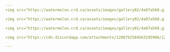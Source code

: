 ```yaml
---
<img src="https://watermelon.crd.co/assets/images/gallery02/4a97a568.gif?v=2a41aca3"/> - ' roblox "place" made to appeal to "robloxians" '/ 'sun, moon and star, to these i bid adieu' fans, DC fans or enstarries please hmu !!! i swear i don't bite :D (w2i tho i'm usually offtab.., sorry 😞)

<img src="https://watermelon.crd.co/assets/images/gallery02/4a97a568.gif?v=2a41aca3"/> - redoing my rentry but gimme a decade or so and it'll be linked here

<img src="https://watermelon.crd.co/assets/images/gallery02/4a97a568.gif?v=2a41aca3"/> - art below belongs to <a href="https://cynclical.neocities.org/">cynclical</a> !!

<img src="https://cdn.discordapp.com/attachments/1208792584563195906/1227426803451432990/43822644-5045-4338-95F8-5A044A85AD0F.png?ex=66285d4a&is=6615e84a&hm=05c7bdc7f5dfc7cabbcd085f9fe23acce04410568a052fa0753e50492ea2031b&"/> <img src="https://cdn.discordapp.com/attachments/1208792584563195906/1227423182479294485/4B951315-E0D8-420E-95CE-B37CF22D4A1E.jpeg?ex=662859eb&is=6615e4eb&hm=ffbb76a8a2df8bf826225b05d20c8b42dfa2ca47d8946e07a525133f298d2378&"/> <img src="https://cdn.discordapp.com/attachments/1208792584563195906/1227423182831751198/D74A9983-6369-414A-BFA8-5289FBA876C3.png?ex=662859eb&is=6615e4eb&hm=aa98ef70474f4c86cb09638b9c0f9930b44fb17591b9ccd554051fcfd5d4fe8f&"/>

---
```

